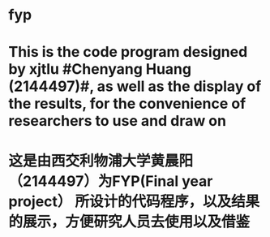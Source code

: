 # fyp
# This is the code program designed by xjtlu #Chenyang Huang (2144497)#, as well as the display of the results, for the convenience of researchers to use and draw on
# 这是由西交利物浦大学黄晨阳 （2144497）为FYP(Final year project） 所设计的代码程序，以及结果的展示，方便研究人员去使用以及借鉴
